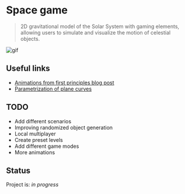 # Space game
> 2D gravitational model of the Solar System with gaming elements, allowing users to simulate and visualize the motion of celestial objects.

![gif](/docs/preview.gif)

## Useful links
* [Animations from first principles blog post](https://mathspp.com/blog/animations-from-first-principles-in-5-minutes)
* [Parametrization of plane curves](https://math.libretexts.org/Courses/University_of_California_Davis/UCD_Mat_21C%3A_Multivariate_Calculus/10%3A_Parametric_Equations_and_Polar_Coordinates/10.1%3A_Parametrizations_of_Plane_Curves)

## TODO
* Add different scenarios
* Improving randomized object generation
* Local multiplayer
* Create preset levels
* Add different game modes
* More animations

## Status
Project is: _in progress_